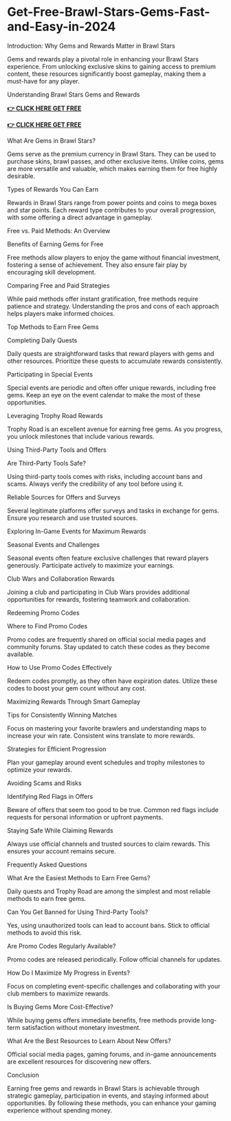 # Get-Free-Brawl-Stars-Gems-Fast-and-Easy-in-2024
Introduction: Why Gems and Rewards Matter in Brawl Stars

Gems and rewards play a pivotal role in enhancing your Brawl Stars experience. From unlocking exclusive skins to gaining access to premium content, these resources significantly boost gameplay, making them a must-have for any player.

Understanding Brawl Stars Gems and Rewards

**[👉 CLICK HERE GET FREE](https://usaofferzon.com/brawlstarsgift)**



**[👉 CLICK HERE GET FREE](https://usaofferzon.com/giftcard)**




What Are Gems in Brawl Stars?

Gems serve as the premium currency in Brawl Stars. They can be used to purchase skins, brawl passes, and other exclusive items. Unlike coins, gems are more versatile and valuable, which makes earning them for free highly desirable.

Types of Rewards You Can Earn

Rewards in Brawl Stars range from power points and coins to mega boxes and star points. Each reward type contributes to your overall progression, with some offering a direct advantage in gameplay.

Free vs. Paid Methods: An Overview

Benefits of Earning Gems for Free

Free methods allow players to enjoy the game without financial investment, fostering a sense of achievement. They also ensure fair play by encouraging skill development.

Comparing Free and Paid Strategies

While paid methods offer instant gratification, free methods require patience and strategy. Understanding the pros and cons of each approach helps players make informed choices.

Top Methods to Earn Free Gems

Completing Daily Quests

Daily quests are straightforward tasks that reward players with gems and other resources. Prioritize these quests to accumulate rewards consistently.

Participating in Special Events

Special events are periodic and often offer unique rewards, including free gems. Keep an eye on the event calendar to make the most of these opportunities.

Leveraging Trophy Road Rewards

Trophy Road is an excellent avenue for earning free gems. As you progress, you unlock milestones that include various rewards.

Using Third-Party Tools and Offers

Are Third-Party Tools Safe?

Using third-party tools comes with risks, including account bans and scams. Always verify the credibility of any tool before using it.

Reliable Sources for Offers and Surveys

Several legitimate platforms offer surveys and tasks in exchange for gems. Ensure you research and use trusted sources.

Exploring In-Game Events for Maximum Rewards

Seasonal Events and Challenges

Seasonal events often feature exclusive challenges that reward players generously. Participate actively to maximize your earnings.

Club Wars and Collaboration Rewards

Joining a club and participating in Club Wars provides additional opportunities for rewards, fostering teamwork and collaboration.

Redeeming Promo Codes

Where to Find Promo Codes

Promo codes are frequently shared on official social media pages and community forums. Stay updated to catch these codes as they become available.

How to Use Promo Codes Effectively

Redeem codes promptly, as they often have expiration dates. Utilize these codes to boost your gem count without any cost.

Maximizing Rewards Through Smart Gameplay

Tips for Consistently Winning Matches

Focus on mastering your favorite brawlers and understanding maps to increase your win rate. Consistent wins translate to more rewards.

Strategies for Efficient Progression

Plan your gameplay around event schedules and trophy milestones to optimize your rewards.

Avoiding Scams and Risks

Identifying Red Flags in Offers

Beware of offers that seem too good to be true. Common red flags include requests for personal information or upfront payments.

Staying Safe While Claiming Rewards

Always use official channels and trusted sources to claim rewards. This ensures your account remains secure.

Frequently Asked Questions

What Are the Easiest Methods to Earn Free Gems?

Daily quests and Trophy Road are among the simplest and most reliable methods to earn free gems.

Can You Get Banned for Using Third-Party Tools?

Yes, using unauthorized tools can lead to account bans. Stick to official methods to avoid this risk.

Are Promo Codes Regularly Available?

Promo codes are released periodically. Follow official channels for updates.

How Do I Maximize My Progress in Events?

Focus on completing event-specific challenges and collaborating with your club members to maximize rewards.

Is Buying Gems More Cost-Effective?

While buying gems offers immediate benefits, free methods provide long-term satisfaction without monetary investment.

What Are the Best Resources to Learn About New Offers?

Official social media pages, gaming forums, and in-game announcements are excellent resources for discovering new offers.

Conclusion

Earning free gems and rewards in Brawl Stars is achievable through strategic gameplay, participation in events, and staying informed about opportunities. By following these methods, you can enhance your gaming experience without spending money.
